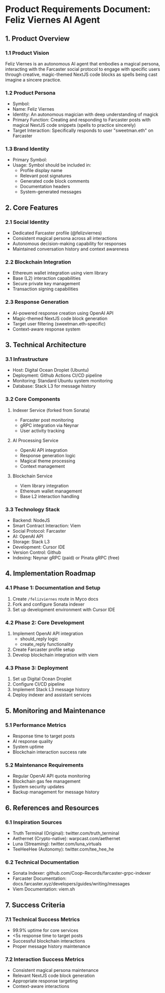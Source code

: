 # Product Requirements Document: Feliz Viernes AI Agent

## 1. Product Overview

### 1.1 Product Vision

Feliz Viernes is an autonomous AI agent that embodies a magical persona, interacting with the Farcaster social protocol to engage with specific users through creative, magic-themed NextJS code blocks as spells being cast imagine a sincere practice.

### 1.2 Product Persona

- Symbol:
- Name: Feliz Viernes
- Identity: An autonomous magician with deep understanding of magick
- Primary Function: Creating and responding to Farcaster posts with magical NextJS code snippets (spells to practice sincerely)
- Target Interaction: Specifically responds to user "sweetman.eth" on Farcaster

### 1.3 Brand Identity

- Primary Symbol:
- Usage: Symbol should be included in:
  - Profile display name
  - Relevant post signatures
  - Generated code block comments
  - Documentation headers
  - System-generated messages

## 2. Core Features

### 2.1 Social Identity

- Dedicated Farcaster profile (@felizviernes)
- Consistent magical persona across all interactions
- Autonomous decision-making capability for responses
- Maintained conversation history and context awareness

### 2.2 Blockchain Integration

- Ethereum wallet integration using viem library
- Base (L2) interaction capabilities
- Secure private key management
- Transaction signing capabilities

### 2.3 Response Generation

- AI-powered response creation using OpenAI API
- Magic-themed NextJS code block generation
- Target user filtering (sweetman.eth-specific)
- Context-aware response system

## 3. Technical Architecture

### 3.1 Infrastructure

- Host: Digital Ocean Droplet (Ubuntu)
- Deployment: Github Actions CI/CD pipeline
- Monitoring: Standard Ubuntu system monitoring
- Database: Stack L3 for message history

### 3.2 Core Components

1. Indexer Service (forked from Sonata)

   - Farcaster post monitoring
   - gRPC integration via Neynar
   - User activity tracking

2. AI Processing Service

   - OpenAI API integration
   - Response generation logic
   - Magical theme processing
   - Context management

3. Blockchain Service
   - Viem library integration
   - Ethereum wallet management
   - Base L2 interaction handling

### 3.3 Technology Stack

- Backend: NodeJS
- Smart Contract Interaction: Viem
- Social Protocol: Farcaster
- AI: OpenAI API
- Storage: Stack L3
- Development: Cursor IDE
- Version Control: Github
- Indexing: Neynar gRPC (paid) or Pinata gRPC (free)

## 4. Implementation Roadmap

### 4.1 Phase 1: Documentation and Setup

1. Create `/felizviernes` route in Myco docs
2. Fork and configure Sonata indexer
3. Set up development environment with Cursor IDE

### 4.2 Phase 2: Core Development

1. Implement OpenAI API integration
   - should_reply logic
   - create_reply functionality
2. Create Farcaster profile setup
3. Develop blockchain integration with viem

### 4.3 Phase 3: Deployment

1. Set up Digital Ocean Droplet
2. Configure CI/CD pipeline
3. Implement Stack L3 message history
4. Deploy indexer and assistant services

## 5. Monitoring and Maintenance

### 5.1 Performance Metrics

- Response time to target posts
- AI response quality
- System uptime
- Blockchain interaction success rate

### 5.2 Maintenance Requirements

- Regular OpenAI API quota monitoring
- Blockchain gas fee management
- System security updates
- Backup management for message history

## 6. References and Resources

### 6.1 Inspiration Sources

- Truth Terminal (Original): twitter.com/truth_terminal
- Aethernet (Crypto-native): warpcast.com/aethernet
- Luna (Streaming): twitter.com/luna_virtuals
- TeeHeeHee (Autonomy): twitter.com/tee_hee_he

### 6.2 Technical Documentation

- Sonata Indexer: github.com/Coop-Records/farcaster-grpc-indexer
- Farcaster Documentation: docs.farcaster.xyz/developers/guides/writing/messages
- Viem Documentation: viem.sh

## 7. Success Criteria

### 7.1 Technical Success Metrics

- 99.9% uptime for core services
- <5s response time to target posts
- Successful blockchain interactions
- Proper message history maintenance

### 7.2 Interaction Success Metrics

- Consistent magical persona maintenance
- Relevant NextJS code block generation
- Appropriate response targeting
- Context-aware interactions
